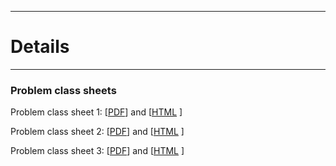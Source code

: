 <!-- -------------------------------------------------------------------------------- -->

<!-- Copyright 2023 Georgios Karagiannis -->

<!-- georgios.karagiannis@durham.ac.uk -->
<!-- Associate Professor -->
<!-- Department of Mathematical Sciences, Durham University, Durham,  UK  -->

<!-- This file is part of Machine_Learning_and_Neural_Networks_III_Epiphany_2023 -->
<!-- which is the material of the course -->
<!-- MATH4341: Spatio-Temporal Statistics -->
<!-- Epiphany term -->
<!-- taught by Georgios P. Katagiannis in the Department of Mathematical Sciences   -->
<!-- in the University of Durham  in Michaelmas term in 2023 -->

<!-- Spatio-Temporal_Statistics_Michaelmas_2023 is free software: -->
<!-- you can redistribute it and/or modify it-->
<!-- under the terms of the GNU General Public License as published by -->
<!-- the Free Software Foundation version 3 of the License. -->

<!-- Spatio-Temporal_Statistics_Michaelmas_2023 is distributed ->
<!-- in the hope that it will be useful, -->
<!-- but WITHOUT ANY WARRANTY; without even the implied warranty of -->
<!-- MERCHANTABILITY or FITNESS FOR A PARTICULAR PURPOSE.  See the -->
<!-- GNU General Public License for more details. -->

<!-- You should have received a copy of the GNU General Public License -->
<!-- along with Machine_Learning_and_Neural_Networks_III_Epiphany_2023 -->
<!-- If not, see <http://www.gnu.org/licenses/>. -->

<!-- -------------------------------------------------------------------------------- -->


------------------------------------------------------------------------

# Details

------------------------------------------------------------------------

### Problem class sheets  

Problem class sheet 1: [[PDF](https://github.com/georgios-stats/Spatio-Temporal_Statistics_Michaelmas_2023/blob/main/Problem_class_sheets/Problem_class_sheet_1.pdf)] and [[HTML](https://htmlpreview.github.io/?https://github.com/georgios-stats/Spatio-Temporal_Statistics_Michaelmas_2023/blob/main/Problem_class_sheets/Problem_class_sheet_1_xhtml/Problem_class_sheet_1.xhtml) ]  

Problem class sheet 2: [[PDF](https://github.com/georgios-stats/Spatio-Temporal_Statistics_Michaelmas_2023/blob/main/Problem_class_sheets/Problem_class_sheet_2.pdf)] and [[HTML](https://htmlpreview.github.io/?https://github.com/georgios-stats/Spatio-Temporal_Statistics_Michaelmas_2023/blob/main/Problem_class_sheets/Problem_class_sheet_2_xhtml/Problem_class_sheet_2.xhtml) ]   

Problem class sheet 3: [[PDF](https://github.com/georgios-stats/Spatio-Temporal_Statistics_Michaelmas_2023/blob/main/Problem_class_sheets/Problem_class_sheet_3.pdf)] and [[HTML](https://htmlpreview.github.io/?https://github.com/georgios-stats/Spatio-Temporal_Statistics_Michaelmas_2023/blob/main/Problem_class_sheets/Problem_class_sheet_3_xhtml/Problem_class_sheet_3.xhtml) ] 


